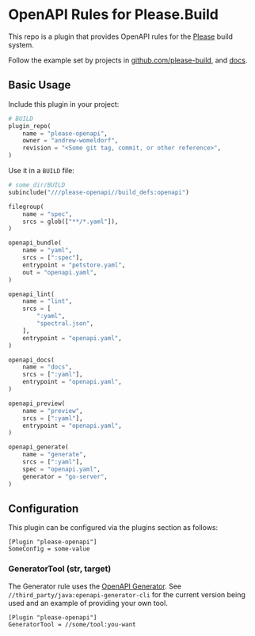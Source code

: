 # OpenAPI Rules for Please.Build

This repo is a plugin that provides OpenAPI rules for the
[Please](https://please.build) build system.

Follow the example set by projects in
[github.com/please-build](https://github.com/please-build), and
[docs](https://please.build/config.html#plugindefinition).

## Basic Usage

Include this plugin in your project:

```python
# BUILD
plugin_repo(
    name = "please-openapi",
    owner = "andrew-womeldorf",
    revision = "<Some git tag, commit, or other reference>",
)
```

Use it in a `BUILD` file:

```python
# some_dir/BUILD
subinclude("///please-openapi//build_defs:openapi")

filegroup(
    name = "spec",
    srcs = glob(["**/*.yaml"]),
)

openapi_bundle(
    name = "yaml",
    srcs = [":spec"],
    entrypoint = "petstore.yaml",
    out = "openapi.yaml",
)

openapi_lint(
    name = "lint",
    srcs = [
        ":yaml",
        "spectral.json",
    ],
    entrypoint = "openapi.yaml",
)

openapi_docs(
    name = "docs",
    srcs = [":yaml"],
    entrypoint = "openapi.yaml",
)

openapi_preview(
    name = "preview",
    srcs = [":yaml"],
    entrypoint = "openapi.yaml",
)

openapi_generate(
    name = "generate",
    srcs = [":yaml"],
    spec = "openapi.yaml",
    generator = "go-server",
)
```

## Configuration

This plugin can be configured via the plugins section as follows:

```
[Plugin "please-openapi"]
SomeConfig = some-value
```

### GeneratorTool (str, target)

The Generator rule uses the [OpenAPI
Generator](https://openapi-generator.tech/). See
`//third_party/java:openapi-generator-cli` for the current version being used
and an example of providing your own tool.

```
[Plugin "please-openapi"]
GeneratorTool = //some/tool:you-want
```

